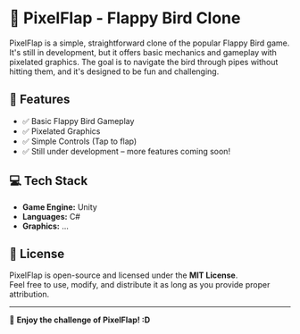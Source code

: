 # 📝 PixelFlap - Flappy Bird Clone

PixelFlap is a simple, straightforward clone of the popular Flappy Bird game. It's still in development, but it offers basic mechanics and gameplay with pixelated graphics. The goal is to navigate the bird through pipes without hitting them, and it's designed to be fun and challenging.

## 🔹 Features
- ✅ Basic Flappy Bird Gameplay  
- ✅ Pixelated Graphics  
- ✅ Simple Controls (Tap to flap)  
- ✅ Still under development – more features coming soon!

## 💻 Tech Stack

- **Game Engine:** Unity  
- **Languages:** C#  
- **Graphics:** ...

## 📜 License  

PixelFlap is open-source and licensed under the **MIT License**.  
Feel free to use, modify, and distribute it as long as you provide proper attribution.  

---

🚀 **Enjoy the challenge of PixelFlap! :D**  
